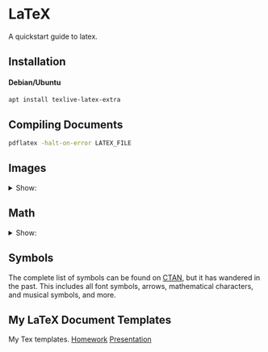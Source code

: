 # LaTeX

A quickstart guide to latex.


## Installation

#### Debian/Ubuntu

```bash
apt install texlive-latex-extra
```

## Compiling Documents

```bash
pdflatex -halt-on-error LATEX_FILE
```



## Images
<details>
<summary>Show:</summary>

Quick guide to adding images.

```tex
%% Preamble
\usepackage{graphicx}

%% Document
\begin{figure}[h]
  \caption{A picture of a gull.}
  \centering
    \includegraphics[width=0.5\textwidth]{IMAGE_PATH}
\end{figure}
```

### Placement

| value |  placement                               |
|-------|------------------------------------------|
| h 	| Approx. here                             |
| H 	| Precisely here. Requires float package   |
| t 	| Top of page.                             |
| b 	| Bottom of page.                          |
| p 	| Special page for floats only.            |
| ! 	| Override positional optimization         |

</details>



## Math
<details>
<summary>Show:</summary>


- Inline math formulas use `\(   \)`
- Block math formulas use: `\[   \]`
- The package `amsmath` adds a lot of math functions and symbols.
- The package `amssymb` gives you access to a many more math symbols.

### Math Symbols
A list of symbols I use often:

| symbol                 | LaTeX                  | Description                                |
|------------------------|------------------------|--------------------------------------------|
| $\mathbb{R}$           | `\mathbb{R}`           | Real Numbers                               |
| $\mathbb{N}$           | `\mathbb{N}`           | Natural Numbers                            |
| $\mathbb{Z}$           | `\mathbb{Z}`           | Zahlen Numbers (integers)                  |
| $\mathbb{Q}$           | `\mathbb{Q}`           | Complex Numbers                            |
| $\mathbb{1}$           | `\mathbb{1}`           | Identity Matrix                            |
| $\dagger$              | `\dagger`              | Adjoint Operator (Hermitian Conjugate)     |
| $\cap$                 | `\cap`                 | Intersection (set theory)                  |
| $\cup$                 | `\cup`                 | Union (set theory)                         |

### Math Snippets

#### Align
In block sections the `align` function is used to line up formulas horizontally.
Each new line in the `align` block can have different anchor points, at `&`, `&&`, etc.
These anchor points will match horizonally on each new line.

LaTeX:
```tex
\begin{align}
    f(x) & = x^2 + 4^x + 3 \\
         & = (x+3)(x+1)   && \text{factoring the polynomial} \\
         & && \{Now we can find the roots}
\end{align}
```
Output:
$$  \begin{align}
    f(x) & = x^2 + 4^x + 3 \\
         & = (x+3)(x+1)   && \text{factoring the polynomial} \\
         & && \text{Now we can find the roots}
\end{align} $$

#### Piecewise Functions
LaTeX:
```tex
\usepackage{amsmath}
\[
    f(x) = \begin{cases}
        \frac{1}{2} \text{ $x$ is heads} \\
        \frac{1}{2} \text{ $x$ is tails}
    \end{cases}
\]
```

Output:
$$ f(x) = \begin{cases}
\frac{1}{2} \text{ $x$ is heads} \\
    \frac{1}{2} \text{ $x$ is tails}
\end{cases} $$

</details>



## Symbols
The complete list of symbols can be found on [CTAN](http://tug.ctan.org/info/symbols/comprehensive/symbols-a4.pdf),
but it has wandered in the past.
This includes all font symbols, arrows, mathematical characters, and musical symbols, and more.


## My LaTeX Document Templates
My Tex templates.
[Homework](storage/homework.tex)
[Presentation](storage/presentation.tex)
